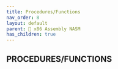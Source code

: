 ```yaml
---
title: Procedures/Functions
nav_order: 8
layout: default
parent: 🔲 x86 Assembly NASM
has_children: true
---
```


## **PROCEDURES/FUNCTIONS**